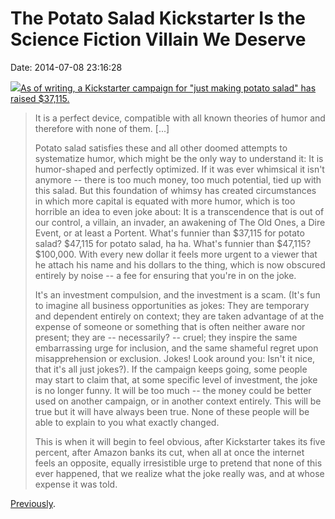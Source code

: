The Potato Salad Kickstarter Is the Science Fiction Villain We Deserve
======================================================================

Date: 2014-07-08 23:16:28

[![](http://www.jwz.org/images/photo-main-3.jpg)As of writing, a
Kickstarter campaign for \"just making potato salad\" has raised
\$37,115.](http://www.theawl.com/2014/07/the-potato-salad-kickstarter-is-the-science-fiction-villain-we-deserve)

> It is a perfect device, compatible with all known theories of humor
> and therefore with none of them. \[\...\]
>
> Potato salad satisfies these and all other doomed attempts to
> systematize humor, which might be the only way to understand it: It is
> humor-shaped and perfectly optimized. If it was ever whimsical it
> isn\'t anymore \-- there is too much money, too much potential, tied
> up with this salad. But this foundation of whimsy has created
> circumstances in which more capital is equated with more humor, which
> is too horrible an idea to even joke about: It is a transcendence that
> is out of our control, a villain, an invader, an awakening of The Old
> Ones, a Dire Event, or at least a Portent. What\'s funnier than
> \$37,115 for potato salad? \$47,115 for potato salad, ha ha. What\'s
> funnier than \$47,115? \$100,000. With every new dollar it feels more
> urgent to a viewer that he attach his name and his dollars to the
> thing, which is now obscured entirely by noise \-- a fee for ensuring
> that you\'re in on the joke.
>
> It\'s an investment compulsion, and the investment is a scam. (It\'s
> fun to imagine all business opportunities as jokes: They are temporary
> and dependent entirely on context; they are taken advantage of at the
> expense of someone or something that is often neither aware nor
> present; they are \-- necessarily? \-- cruel; they inspire the same
> embarrassing urge for inclusion, and the same shameful regret upon
> misapprehension or exclusion. Jokes! Look around you: Isn\'t it nice,
> that it\'s all just jokes?). If the campaign keeps going, some people
> may start to claim that, at some specific level of investment, the
> joke is no longer funny. It will be too much \-- the money could be
> better used on another campaign, or in another context entirely. This
> will be true but it will have always been true. None of these people
> will be able to explain to you what exactly changed.
>
> This is when it will begin to feel obvious, after Kickstarter takes
> its five percent, after Amazon banks its cut, when all at once the
> internet feels an opposite, equally irresistible urge to pretend that
> none of this ever happened, that we realize what the joke really was,
> and at whose expense it was told.

[Previously](http://www.jwz.org/blog/2012/02/im-clicking-a-cow/).
